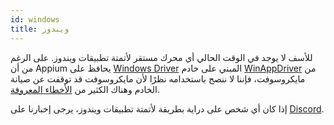 ```yaml
---
id: windows
title: ويندوز
---
```


للأسف لا يوجد في الوقت الحالي أي محرك مستقر لأتمتة تطبيقات ويندوز. على الرغم من أن Appium يحافظ على [Windows Driver](https://github.com/appium/appium-windows-driver) المبني على خادم [WinAppDriver](https://github.com/microsoft/WinAppDriver) من مايكروسوفت، فإننا لا ننصح باستخدامه نظرًا لأن مايكروسوفت قد توقفت عن صيانة الخادم وهناك الكثير من [الأخطاء المعروفة](https://github.com/search?q=repo%3Amicrosoft%2FWinAppDriver+webdriverio&type=issues).

إذا كان أي شخص على دراية بطريقة لأتمتة تطبيقات ويندوز، يرجى إخبارنا على [Discord](https://discord.webdriver.io).